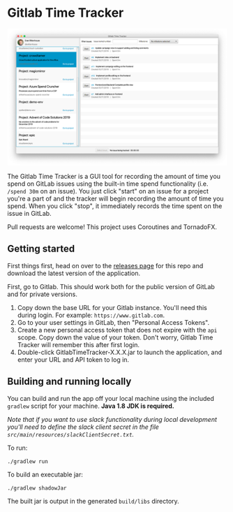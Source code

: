 # Gitlab Time Tracker

![Main Page](TimeTracker.png)

The Gitlab Time Tracker is a GUI tool for recording the amount of time you spend on GitLab issues
using the built-in time spend functionality (i.e. `/spend 30m` on an issue). You just click "start" on
an issue for a project you're a part of and the tracker will begin recording the amount of time you spend.
When you click "stop", it immediately records the time spent on the issue in GitLab.

Pull requests are welcome! This project uses Coroutines and TornadoFX.

## Getting started

First things first, head on over to the [releases page](https://github.com/emanguy/GitlabTimeTracker/releases) for this repo and download the latest version of the
application.

First, go to Gitlab. This should work both for the public version of GitLab and for private versions.

1. Copy down the base URL for your Gitlab instance. You'll need this during login. For example: `https://www.gitlab.com`.
2. Go to your user settings in GitLab, then "Personal Access Tokens".
3. Create a new personal access token that does not expire with the `api` scope. Copy down the value of your token. Don't worry, Gitlab Time Tracker will remember this after first login.
4. Double-click GitlabTimeTracker-X.X.X.jar to launch the application, and enter your URL and API token to log in.

## Building and running locally

You can build and run the app off your local machine using the included `gradlew` script for your machine. **Java 1.8 JDK is required.**

*Note that if you want to use slack functionality during local development you'll need to define the slack client secret
in the file `src/main/resources/slackClientSecret.txt`.*

To run:

    ./gradlew run
    
To build an executable jar:

    ./gradlew shadowJar

The built jar is output in the generated `build/libs` directory.